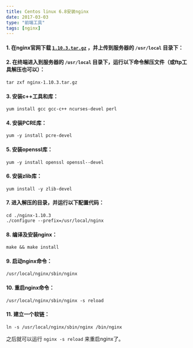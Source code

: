 ```yaml
---
title: Centos linux 6.8安装nginx
date: 2017-03-03
type: "前端工具"
tags: [nginx]
---
```



#### 1. 在nginx官网下载 [`1.10.3.tar.gz`](http://nginx.org/download/nginx-1.10.3.tar.gz) ，并上传到服务器的 `/usr/local` 目录下：


#### 2. 在终端进入到服务器的 `/usr/local` 目录下，运行以下命令解压文件（或ftp工具解压也可以）：
```
tar zxf nginx-1.10.3.tar.gz
```
<!--more-->

#### 3. 安装c++工具和库：
```
yum install gcc gcc-c++ ncurses-devel perl
```

#### 4. 安装PCRE库：
```
yum -y install pcre-devel
```

#### 5. 安装openssl库：
```
yum -y install openssl openssl--devel
```

#### 6. 安装zlib库：
```
yum install -y zlib-devel
```

#### 7. 进入解压的目录，并运行以下配置代码：
```
cd ./nginx-1.10.3
./configure --prefix=/usr/local/nginx
```

#### 8. 编译及安装nginx：
```
make && make install
```

#### 9. 启动nginx命令：
```
/usr/local/nginx/sbin/nginx
```

#### 10. 重启nginx命令：
```
/usr/local/nginx/sbin/nginx -s reload
```

#### 11. 建立一个软链：
```
ln -s /usr/local/nginx/sbin/nginx /bin/nginx
```
之后就可以运行 `nginx -s reload` 来重启nginx了。

